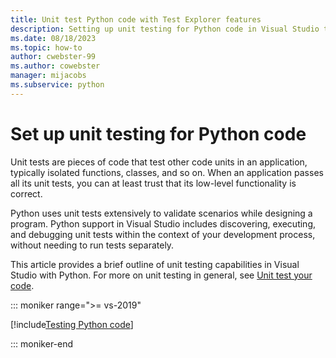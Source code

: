 ```yaml
---
title: Unit test Python code with Test Explorer features
description: Setting up unit testing for Python code in Visual Studio takes full advantage of Test Explorer features to discover, run, and debug tests.
ms.date: 08/18/2023
ms.topic: how-to
author: cwebster-99
ms.author: cowebster
manager: mijacobs
ms.subservice: python
---
```


# Set up unit testing for Python code

Unit tests are pieces of code that test other code units in an application, typically isolated functions, classes, and so on. When an application passes all its unit tests, you can at least trust that its low-level functionality is correct.

Python uses unit tests extensively to validate scenarios while designing a program. Python support in Visual Studio includes discovering, executing, and debugging unit tests within the context of your development process, without needing to run tests separately.

This article provides a brief outline of unit testing capabilities in Visual Studio with Python. For more on unit testing in general, see [Unit test your code](../test/unit-test-your-code.md).

::: moniker range=">= vs-2019"

[!include[Testing Python code](includes/vs-2019/unit-testing-python.md)]

::: moniker-end
